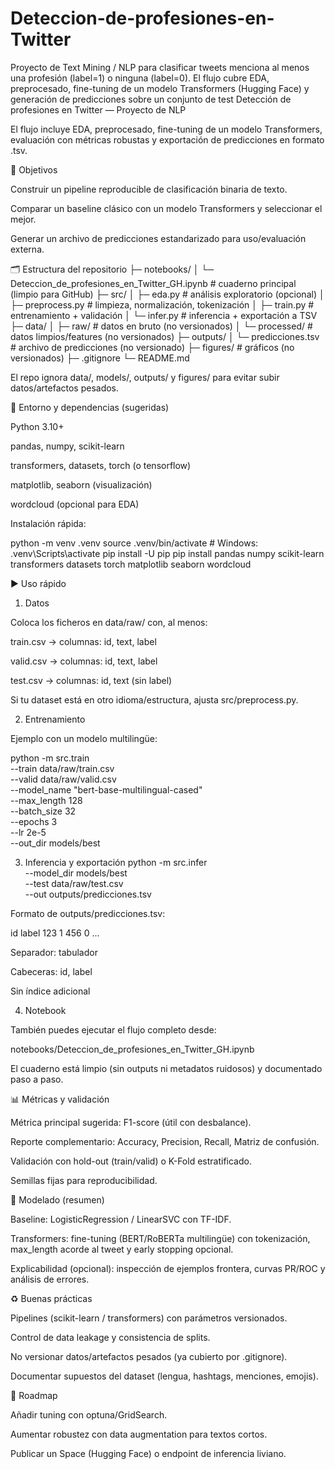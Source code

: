 # Deteccion-de-profesiones-en-Twitter
Proyecto de Text Mining / NLP para clasificar tweets menciona al menos una profesión (label=1) o ninguna (label=0). El flujo cubre EDA, preprocesado, fine-tuning de un modelo Transformers (Hugging Face) y generación de predicciones sobre un conjunto de test
Detección de profesiones en Twitter — Proyecto de NLP

El flujo incluye EDA, preprocesado, fine-tuning de un modelo Transformers, evaluación con métricas robustas y exportación de predicciones en formato .tsv.

🎯 Objetivos

Construir un pipeline reproducible de clasificación binaria de texto.

Comparar un baseline clásico con un modelo Transformers y seleccionar el mejor.

Generar un archivo de predicciones estandarizado para uso/evaluación externa.

🗂️ Estructura del repositorio
├─ notebooks/
│  └─ Deteccion_de_profesiones_en_Twitter_GH.ipynb   # cuaderno principal (limpio para GitHub)
├─ src/
│  ├─ eda.py               # análisis exploratorio (opcional)
│  ├─ preprocess.py        # limpieza, normalización, tokenización
│  ├─ train.py             # entrenamiento + validación
│  └─ infer.py             # inferencia + exportación a TSV
├─ data/
│  ├─ raw/                 # datos en bruto (no versionados)
│  └─ processed/           # datos limpios/features (no versionados)
├─ outputs/
│  └─ predicciones.tsv     # archivo de predicciones (no versionado)
├─ figures/                # gráficos (no versionados)
├─ .gitignore
└─ README.md


El repo ignora data/, models/, outputs/ y figures/ para evitar subir datos/artefactos pesados.

🔧 Entorno y dependencias (sugeridas)

Python 3.10+

pandas, numpy, scikit-learn

transformers, datasets, torch (o tensorflow)

matplotlib, seaborn (visualización)

wordcloud (opcional para EDA)

Instalación rápida:

python -m venv .venv
source .venv/bin/activate     # Windows: .venv\Scripts\activate
pip install -U pip
pip install pandas numpy scikit-learn transformers datasets torch matplotlib seaborn wordcloud

▶️ Uso rápido
1) Datos

Coloca los ficheros en data/raw/ con, al menos:

train.csv → columnas: id, text, label

valid.csv → columnas: id, text, label

test.csv → columnas: id, text (sin label)

Si tu dataset está en otro idioma/estructura, ajusta src/preprocess.py.

2) Entrenamiento

Ejemplo con un modelo multilingüe:

python -m src.train \
  --train data/raw/train.csv \
  --valid data/raw/valid.csv \
  --model_name "bert-base-multilingual-cased" \
  --max_length 128 \
  --batch_size 32 \
  --epochs 3 \
  --lr 2e-5 \
  --out_dir models/best

3) Inferencia y exportación
python -m src.infer \
  --model_dir models/best \
  --test data/raw/test.csv \
  --out outputs/predicciones.tsv


Formato de outputs/predicciones.tsv:

id	label
123	1
456	0
...


Separador: tabulador

Cabeceras: id, label

Sin índice adicional

4) Notebook

También puedes ejecutar el flujo completo desde:

notebooks/Deteccion_de_profesiones_en_Twitter_GH.ipynb


El cuaderno está limpio (sin outputs ni metadatos ruidosos) y documentado paso a paso.

📊 Métricas y validación

Métrica principal sugerida: F1-score (útil con desbalance).

Reporte complementario: Accuracy, Precision, Recall, Matriz de confusión.

Validación con hold-out (train/valid) o K-Fold estratificado.

Semillas fijas para reproducibilidad.

🧠 Modelado (resumen)

Baseline: LogisticRegression / LinearSVC con TF-IDF.

Transformers: fine-tuning (BERT/RoBERTa multilingüe) con tokenización, max_length acorde al tweet y early stopping opcional.

Explicabilidad (opcional): inspección de ejemplos frontera, curvas PR/ROC y análisis de errores.

♻️ Buenas prácticas

Pipelines (scikit-learn / transformers) con parámetros versionados.

Control de data leakage y consistencia de splits.

No versionar datos/artefactos pesados (ya cubierto por .gitignore).

Documentar supuestos del dataset (lengua, hashtags, menciones, emojis).

🚀 Roadmap

Añadir tuning con optuna/GridSearch.

Aumentar robustez con data augmentation para textos cortos.

Publicar un Space (Hugging Face) o endpoint de inferencia liviano.
